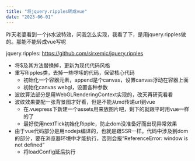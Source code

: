 ```yaml
---
title: "将jquery.ripples转成vue"
date: "2023-06-01"
---
```


昨天老婆看到一个js水波特效，问我怎么实现，我看了下，是用jquery.ripples做的。那能不能转成vue写呢

jquery.ripples: https://github.com/sirxemic/jquery.ripples

- 将$及其方法替换掉，更新为现代代码风格
- 重写Ripples类，去掉一些啰嗦的代码，保留核心代码
  * 初始化一个容器元素，append是个canvas，设置canvas浮动在容器上面
  * 初始化canvas webgl，设置各种参数
- 波纹算法部分是用WebGLRenderingContext实现的，改天再研究看看
- 波纹效果要配一张背景图才好看，但是不能从md传递url到vue
  * 在.vuepress下新建一个assets用来放图片吧，剩下的就跟平时用vue一样的了
  * 最好使用nextTick初始化Ripple，防止dom没准备好而出现异常效果
- 由于vue代码部分是用nodejs编译的，也就是跟SSR一样。代码中涉及到dom的部分，要在浏览器环境中才能执行，否则会报“ReferenceError: window is not defined”
  * 将loadConfig延后执行

<!-- ![](images/river.jpg) -->

<waterRipple/>